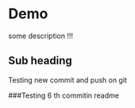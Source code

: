 # Demo

some description !!!
## Sub heading 

Testing new commit and push on git

###Testing 
6 th commitin readme 